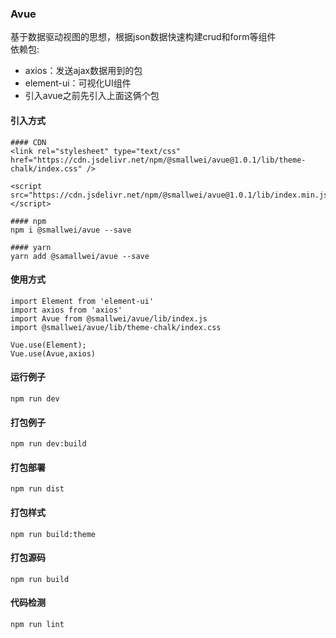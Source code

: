 ### Avue
基于数据驱动视图的思想，根据json数据快速构建crud和form等组件  
依赖包:  
* axios：发送ajax数据用到的包
* element-ui：可视化UI组件
* 引入avue之前先引入上面这俩个包

#### 引入方式
```
#### CDN
<link rel="stylesheet" type="text/css" href="https://cdn.jsdelivr.net/npm/@smallwei/avue@1.0.1/lib/theme-chalk/index.css" />

<script src="https://cdn.jsdelivr.net/npm/@smallwei/avue@1.0.1/lib/index.min.js"></script>

#### npm
npm i @smallwei/avue --save

#### yarn
yarn add @samallwei/avue --save

```

#### 使用方式
```
import Element from 'element-ui'
import axios from 'axios'
import Avue from @smallwei/avue/lib/index.js
import @smallwei/avue/lib/theme-chalk/index.css

Vue.use(Element);
Vue.use(Avue,axios)

```

#### 运行例子
```
npm run dev
```

#### 打包例子
```
npm run dev:build
```

#### 打包部署
```
npm run dist
```

#### 打包样式
```
npm run build:theme
```

#### 打包源码
```
npm run build
```

#### 代码检测
```
npm run lint
```